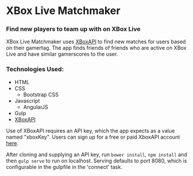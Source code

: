 # XBox Live Matchmaker
### Find new players to team up with on XBox Live

XBox Live Matchmaker uses [XBoxAPI](https://xboxapi.com/) to find new matches for users based on their gamertag. The app finds friends of friends who are active on XBox Live and have similar gamerscores to the user.

### Technologies Used:
- HTML
- CSS
    + Bootstrap CSS
- Javascript
    + AngularJS
- Gulp
- [XBoxAPI](https://xboxapi.com/)


Use of XBoxAPI requires an API key, which the app expects as a value named "xboxKey". Users can sign up for a free or paid XboxAPI account [here](https://xboxapi.com/register).

After cloning and supplying an API key, run `bower install`, `npm install` and then `gulp serve` to run on localhost. Serving defaults to port 8080, which is configurable in the gulpfile in the 'connect' task.

